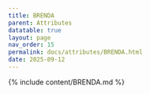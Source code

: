 ```yaml
---
title: BRENDA
parent: Attributes
datatable: true
layout: page
nav_order: 15
permalink: docs/attributes/BRENDA.html
date: 2025-09-12
---
```

{% include content/BRENDA.md %}

